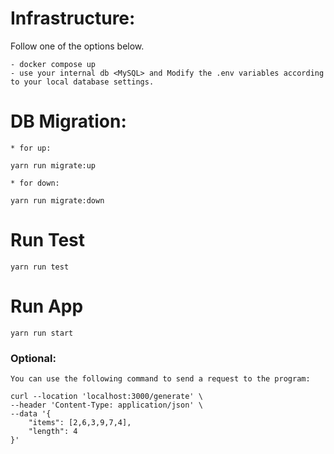 # Infrastructure:

   Follow one of the options below.

```
- docker compose up
- use your internal db <MySQL> and Modify the .env variables according to your local database settings. 
```

# DB Migration:

    * for up:

```
yarn run migrate:up
```

    * for down:

```
yarn run migrate:down
```

# Run Test

```
yarn run test
```

# Run App

```
yarn run start
```



### Optional:

    You can use the following command to send a request to the program:

```
curl --location 'localhost:3000/generate' \
--header 'Content-Type: application/json' \
--data '{
    "items": [2,6,3,9,7,4],
    "length": 4
}'
```
